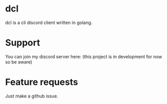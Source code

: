 # dcl
dcl is a cli discord client written in golang.

# Support
You can join my discord server here: (this project is in development for now so be aware)

# Feature requests
Just make a github issue.
